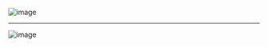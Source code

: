  ![image](https://github.com/user-attachments/assets/b4179741-6594-492a-9f7f-d9db5a20b79f)

<hr/>

 ![image](https://github.com/user-attachments/assets/4fc90202-5c17-494e-94c3-0fc6c374a0a9)


